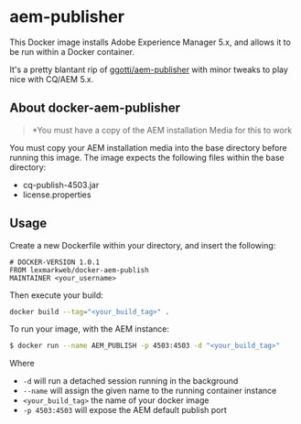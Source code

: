 # aem-publisher

This Docker image installs Adobe Experience Manager 5.x, and allows it
to be run within a Docker container.

It's a pretty blantant rip of [ggotti/aem-publisher](https://github.com/ggotti/aem-publisher) with minor tweaks to play nice with CQ/AEM 5.x.

## About docker-aem-publisher

> *You must have a copy of the AEM installation Media for this to work

You must copy your AEM installation media into the base directory before
running this image. The image expects the following files within the base directory:
* cq-publish-4503.jar
* license.properties

## Usage
Create a new Dockerfile within your directory, and insert the following:

```
# DOCKER-VERSION 1.0.1
FROM lexmarkweb/docker-aem-publish
MAINTAINER <your_username>
```

Then execute your build:
```bash
docker build --tag="<your_build_tag>" .
```

To run your image, with the AEM instance:
```bash
$ docker run --name AEM_PUBLISH -p 4503:4503 -d "<your_build_tag>"
```
Where
* `-d` will run a detached session running in the background
* `--name` will assign the given name to the running container instance
* `<your_build_tag>` the name of your docker image
* `-p 4503:4503` will expose the AEM default publish port
